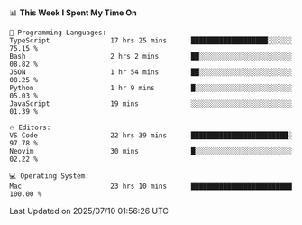 <!--START_SECTION:waka-->
📊 **This Week I Spent My Time On** 

```text
💬 Programming Languages: 
TypeScript               17 hrs 25 mins      ███████████████████░░░░░░   75.15 % 
Bash                     2 hrs 2 mins        ██░░░░░░░░░░░░░░░░░░░░░░░   08.82 % 
JSON                     1 hr 54 mins        ██░░░░░░░░░░░░░░░░░░░░░░░   08.25 % 
Python                   1 hr 9 mins         █░░░░░░░░░░░░░░░░░░░░░░░░   05.03 % 
JavaScript               19 mins             ░░░░░░░░░░░░░░░░░░░░░░░░░   01.39 % 

🔥 Editors: 
VS Code                  22 hrs 39 mins      ████████████████████████░   97.78 % 
Neovim                   30 mins             █░░░░░░░░░░░░░░░░░░░░░░░░   02.22 % 

💻 Operating System: 
Mac                      23 hrs 10 mins      █████████████████████████   100.00 % 
```


 Last Updated on 2025/07/10 01:56:26 UTC
<!--END_SECTION:waka-->
